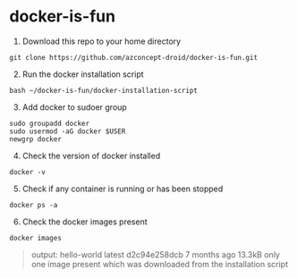 # docker-is-fun

1. Download this repo to your home directory

```
git clone https://github.com/azconcept-droid/docker-is-fun.git
```

2. Run the docker installation script
```
bash ~/docker-is-fun/docker-installation-script
```

3. Add docker to sudoer group
```
sudo groupadd docker
sudo usermod -aG docker $USER
newgrp docker
```

4. Check the version of docker installed
```
docker -v
```

5. Check if any container is running or has been stopped
```
docker ps -a
```

6. Check the docker images present
```
docker images
```
> output: hello-world          latest    d2c94e258dcb   7 months ago   13.3kB
> only one image present which was downloaded from the installation script

 
